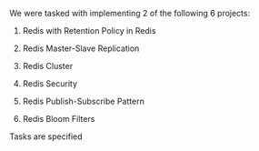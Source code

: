 We were tasked with implementing 2 of the following 6 projects:

1. Redis with Retention Policy in Redis

2. Redis Master-Slave Replication

3. Redis Cluster

4. Redis Security

5. Redis Publish-Subscribe Pattern

6. Redis Bloom Filters

Tasks are specified 